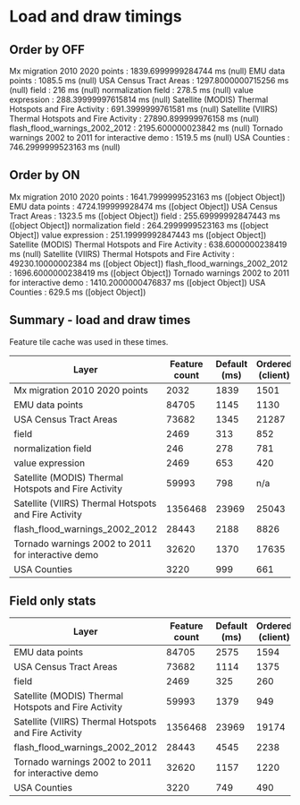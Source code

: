 # Load and draw timings

## Order by OFF

Mx migration 2010 2020 points :  1839.6999999284744  ms (null)
EMU data points :  1085.5  ms (null)
USA Census Tract Areas :  1297.8000000715256  ms (null)
field :  216  ms (null)
normalization field :  278.5  ms (null)
value expression :  288.39999997615814  ms (null)
Satellite (MODIS) Thermal Hotspots and Fire Activity :  691.3999999761581  ms (null)
Satellite (VIIRS) Thermal Hotspots and Fire Activity :  27890.899999976158  ms (null)
flash_flood_warnings_2002_2012 :  2195.600000023842  ms (null)
Tornado warnings 2002 to 2011 for interactive demo :  1519.5  ms (null)
USA Counties :  746.2999999523163  ms (null)

## Order by ON

Mx migration 2010 2020 points :  1641.7999999523163  ms ([object Object])
EMU data points :  4724.199999928474  ms ([object Object])
USA Census Tract Areas :  1323.5  ms ([object Object])
field :  255.69999992847443  ms ([object Object])
normalization field :  264.2999999523163  ms ([object Object])
value expression :  251.19999992847443  ms ([object Object])
Satellite (MODIS) Thermal Hotspots and Fire Activity :  638.6000000238419  ms (null)
Satellite (VIIRS) Thermal Hotspots and Fire Activity :  49230.10000002384  ms ([object Object])
flash_flood_warnings_2002_2012 :  1696.6000000238419  ms ([object Object])
Tornado warnings 2002 to 2011 for interactive demo :  1410.2000000476837  ms ([object Object])
USA Counties :  629.5  ms ([object Object])

## Summary - load and draw times

Feature tile cache was used in these times.

Layer | Feature count | Default (ms) | Ordered (client) | Ordered (server) | portal item
------|---------------|---------|---------|------------|-----------------
Mx migration 2010 2020 points | 2032 | 1839 | 1501 | 000 | d0e8a6ef7c39410b9573066f39b70e28
EMU data points | 84705 | 1145 | 1130 | 000 | 9ff162e1ea1a4885acd8c4ceeab588a5
USA Census Tract Areas | 73682 | 1345 | 21287 | 000 | db3f9c8728dd44e4ad455e0c27a85eea
field | 2469 | 313 | 852 | 000 | d0e8a6ef7c39410b9573066f39b70e28
normalization field | 246 | 278 | 781 | 000 | e88d0521e5cf44f6bb29b6ef22a6e307
value expression | 2469 | 653 | 420 | 000 | a412a22973f541f8890e15685f599c8d
Satellite (MODIS) Thermal Hotspots and Fire Activity | 59993 | 798 | n/a | 000 | b8f4033069f141729ffb298b7418b653
Satellite (VIIRS) Thermal Hotspots and Fire Activity | 1356468 | 23969 | 25043 | 000 | dece90af1a0242dcbf0ca36d30276aa3
flash_flood_warnings_2002_2012 | 28443 | 2188 | 8826 | 000 | f9e348953b3848ec8b69964d5bceae02
Tornado warnings 2002 to 2011 for interactive demo | 32620 | 1370 | 17635 | 000 | 105fee001d244d33b90bf3ae5a243679
USA Counties | 3220 | 999 | 661 | 000 | 48f9af87daa241c4b267c5931ad3b226

## Field only stats

Layer | Feature count | Default (ms) | Ordered (client) | Ordered (server) | portal item
------|---------------|---------|---------|------------|-----------------
EMU data points | 84705 | 2575 | 1594 | 2670 | 9ff162e1ea1a4885acd8c4ceeab588a5
USA Census Tract Areas | 73682 | 1114 | 1375 | 1278 | db3f9c8728dd44e4ad455e0c27a85eea
field | 2469 | 325 | 260 | 248 | d0e8a6ef7c39410b9573066f39b70e28
Satellite (MODIS) Thermal Hotspots and Fire Activity | 59993 | 1379 | 949 | 1084 | b8f4033069f141729ffb298b7418b653
Satellite (VIIRS) Thermal Hotspots and Fire Activity | 1356468 | 23969 | 19174 | 20562 | dece90af1a0242dcbf0ca36d30276aa3
flash_flood_warnings_2002_2012 | 28443 | 4545 | 2238 | 2152 | f9e348953b3848ec8b69964d5bceae02
Tornado warnings 2002 to 2011 for interactive demo | 32620 | 1157 | 1220 | 1085 | 105fee001d244d33b90bf3ae5a243679
USA Counties | 3220 | 749 | 490 | 435 | 48f9af87daa241c4b267c5931ad3b226
